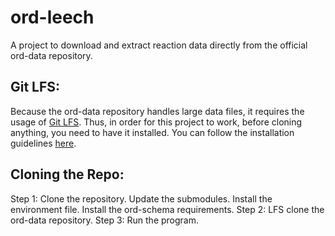 # ord-leech
A project to download and extract reaction data directly from the official ord-data repository.

## Git LFS:
Because the ord-data repository handles large data files, it requires the usage of [Git LFS](https://git-lfs.github.com/). 
Thus, in order for this project to work, before cloning anything, you need to have it installed. 
You can follow the installation guidelines [here](https://github.com/git-lfs/git-lfs/wiki/Installation).

## Cloning the Repo:
Step 1: Clone the repository. Update the submodules. Install the environment file. Install the ord-schema requirements.
Step 2: LFS clone the ord-data repository.
Step 3: Run the program.
